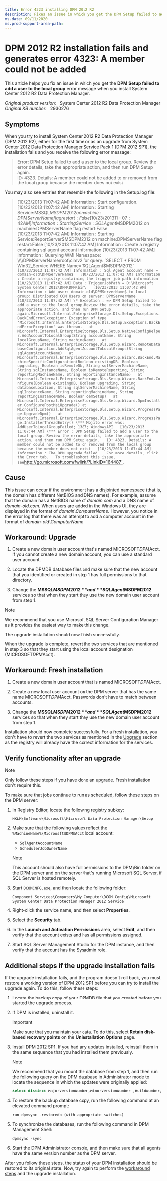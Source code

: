 ```yaml
---
title: Error 4323 installing DPM 2012 R2
description: Fixes an issue in which you get the DPM Setup failed to add a user to the local group error message when you install System Center 2012 R2 Data Protection Manager.
ms.date: 09/11/2020
ms.prod-support-area-path:
---
```

# DPM 2012 R2 installation fails and generates error 4323: A member could not be added

This article helps you fix an issue in which you get the **DPM Setup failed to add a user to the local group** error message when you install System Center 2012 R2 Data Protection Manager.

_Original product version:_ &nbsp; System Center 2012 R2 Data Protection Manager  
_Original KB number:_ &nbsp; 2930276

## Symptoms

When you try to install System Center 2012 R2 Data Protection Manager (DPM 2012 R2), either for the first time or as an upgrade from System Center 2012 Data Protection Manager Service Pack 1 (DPM 2012 SP1), the installation fails and you receive the following error message:

> Error: DPM Setup failed to add a user to the local group. Review the error details, take the appropriate action, and then run DPM Setup again.  
> ID: 4323. Details: A member could not be added to or removed from the local group because the member does not exist

You may also see entries that resemble the following in the Setup.log file:

> [10/23/2013 11:07:42 AM] Information : Start configuration.  
> [10/23/2013 11:07:42 AM] Information : Starting Service:MSSQL$MSDPM2012 on machine:DPMServerName flag restart:False  
> [10/23/2013 11:07:42 AM] Information : Starting Service:SQLAgent$MSDPM2012 on machine:DPMServerName flag restart:False  
> [10/23/2013 11:07:42 AM] Information : Starting Service:ReportServer$MSDPM2012 on machine:DPMServerName flag restart:False  
> [10/23/2013 11:07:42 AM] Information : Create a registry containing sql agent account information  
> [10/23/2013 11:07:42 AM] Information : Querying WMI Namespace: \\\\DPMServerName\root\cimv2 for query: `SELECT * FROM Win32_Service WHERE Name='SQLAgent$MSDPM2012'`  
> [10/23/2013 11:07:42 AM] Information : Sql Agent account name = domain-old\DPMServerName$  
> [10/23/2013 11:07:42 AM] Information : Create a registry containing the trigger job path information  
> [10/23/2013 11:07:42 AM] Data : TriggerJobPath = D:\Microsoft System Center 2012\DPM\DPM\bin\  
> [10/23/2013 11:07:42 AM] Information : Add user: domain-old\DPMServerName$ to local group: Distributed COM Users on server: DPMServerName  
> [10/23/2013 11:07:42 AM] \* Exception : => DPM Setup failed to add a user to the local group.Review the error details, take the appropriate action, and then run DPM Setup again.Microsoft.Internal.EnterpriseStorage.Dls.Setup.Exceptions.BackEndErrorException: Exception of type 'Microsoft.Internal.EnterpriseStorage.Dls.Setup.Exceptions.BackEndErrorException' was thrown.  
> at Microsoft.Internal.EnterpriseStorage.Dls.Setup.NativeConfigHelper.AddAccountToLocalGroup(String accountName, String localGroupName, String machineName)  
> at Microsoft.Internal.EnterpriseStorage.Dls.Setup.Wizard.RemoteDatabaseConfiguration.AddSqlAgentAccountToLocalGroups(String sqlAgentAccountName)  
> at Microsoft.Internal.EnterpriseStorage.Dls.Setup.Wizard.BackEnd.MachineSpecificConfiguration(Boolean existingDB, Boolean upgrading, Boolean isRemoteDb, String sqlServerMachineName, String sqlInstanceName, Boolean isRemoteReporting, String reportingMachineName, String reportingInstanceName)  
> at Microsoft.Internal.EnterpriseStorage.Dls.Setup.Wizard.BackEnd.Configure(Boolean existingDB, Boolean upgrading, String databaseLocation, String sqlServerMachineName, String sqlInstanceName, String reportingMachineName, String reportingInstanceName, Boolean oemSetup)  
> at Microsoft.Internal.EnterpriseStorage.Dls.Setup.Wizard.DpmInstaller.ConfigurePostMsiUpgrade()
at Microsoft.Internal.EnterpriseStorage.Dls.Setup.Wizard.ProgressPage.UpgradeDpm()  
> at Microsoft.Internal.EnterpriseStorage.Dls.Setup.Wizard.ProgressPage.InstallerThreadEntry()
\*** Mojito error was: AddUserToLocalGroupFailed; 1387; WindowsAPI  
> [10/23/2013 11:07:44 AM] \*** Error : DPM Setup failed to add a user to the local group. Review the error details, take the appropriate action, and then run DPM Setup again.  
> ID: 4323. Details: A member could not be added to or removed from the local group because the member does not exist  
> [10/23/2013 11:07:44 AM] Information : The DPM upgrade failed.  
> For more details, click the Error tab.  
> To troubleshoot this issue, see `http://go.microsoft.com/fwlink/?LinkID=164487`.

## Cause

This issue can occur if the environment has a disjointed namespace (that is, the domain has different NetBIOS and DNS names). For example, assume that the domain has a NetBIOS name of *domain.com* and a DNS name of *domain-old.com*. When users are added in the Windows UI, they are displayed in the format of *domain\ComputerName*. However, you notice in the error log that there was an attempt to add a computer account in the format of *domain-old\ComputerName*.

## Workaround: Upgrade

1. Create a new domain user account that's named MICROSOFT$DPM$Acct. If you cannot create a new domain account, you can use a standard user account.

2. Locate the DPMDB database files and make sure that the new account that you identified or created in step 1 has full permissions to that directory.

3. Change the **MSSQL$MSDPM2012** and **SQLAgent$MSDPM2012** services so that when they start they use the new domain user account from step 1.

> [!NOTE]
> We recommend that you use Microsoft SQL Server Configuration Manager as it provides the easiest way to make this change.

The upgrade installation should now finish successfully.

When the upgrade is complete, revert the two services that are mentioned in step 3 so that they start using the local account designation (MICROSOFT$DPM$Acct).

## Workaround: Fresh installation

1. Create a new domain user account that is named MICROSOFT$DPM$Acct.

2. Create a new local user account on the DPM server that has the same name MICROSOFT$DPM$Acct. Passwords don't have to match between accounts.

3. Change the **MSSQL$MSDPM2012** and **SQLAgent$MSDPM2012** services so that when they start they use the new domain user account from step 1.

Installation should now complete successfully. For a fresh installation, you don't have to revert the two services as mentioned in the [Upgrade](#workaround-upgrade) section as the registry will already have the correct information for the services.

## Verify functionality after an upgrade

> [!NOTE]
> Only follow these steps if you have done an upgrade. Fresh installation don't require this.

To make sure that jobs continue to run as scheduled, follow these steps on the DPM server:

1. In Registry Editor, locate the following registry subkey:

    `HKLM\Software\Microsoft\Microsoft Data Protection Manager\Setup`

2. Make sure that the following values reflect the `%MachineName%\Microosft$DPM$Acct` local account:

    - `SqlAgentAccountName`
    - `SchedulerJobOwnerName`

    > [!NOTE]
    > This account should also have full permissions to the DPM\Bin folder on the DPM server and on the server that's running Microsoft SQL Server, if SQL Server is hosted remotely.

3. Start `DCOMCNFG.exe`, and then locate the following folder:

    `Component Services\Computers\My Computer\DCOM Config\Microsoft System Center Data Protection Manager 2012 Service`

4. Right-click the service name, and then select **Properties**.
5. Select the **Security** tab.
6. In the **Launch and Activation Permissions** area, select **Edit**, and then verify that the account exists and has all permissions assigned.
7. Start SQL Server Management Studio for the DPM instance, and then verify that the account has the Sysadmin role.

## Additional steps if the upgrade installation fails

If the upgrade installation fails, and the program doesn't roll back, you must restore a working version of DPM 2012 SP1 before you can try to install the upgrade again. To do this, follow these steps:

1. Locate the backup copy of your DPMDB file that you created before you started the upgrade process.
2. If DPM is installed, uninstall it.

    > [!IMPORTANT]
    > Make sure that you maintain your data. To do this, select **Retain disk-based recovery points** on the **Uninstallation Options** page.

3. Install DPM 2012 SP1. If you had any updates installed, reinstall them in the same sequence that you had installed them previously.

    > [!NOTE]
    > We recommend that you mount the database from step 1, and then run the following query on the DPM database in Administrator mode to locate the sequence in which the updates were originally applied:

    ```sql
    Select distinct MajorVersionNumber,MinorVersionNumber ,BuildNumber, FileName FROM [DPMDB].[dbo].[tbl_AM_AgentPatch] where MajorVersionNumber = 4 and MinorVersionNumber =1 order by BuildNumber desc
    ```

4. To restore the backup database copy, run the following command at an elevated command prompt:

    ```console
    run dpmsync -restoredb (with appropriate switches)
    ```

5. To synchronize the databases, run the following command in DPM Management Shell:

    ```console
    dpmsync -sync
    ```  

6. Start the DPM Administrator console, and then make sure that all agents have the same version number as the DPM server.

After you follow these steps, the status of your DPM installation should be restored to its original state. Now, try again to perform the [workaround steps](#workaround-upgrade) and the upgrade installation.
